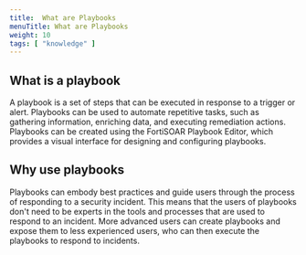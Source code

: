 ```yaml
---
title:  What are Playbooks
menuTitle: What are Playbooks
weight: 10
tags: [ "knowledge" ]
---
```


## What is a playbook

A playbook is a set of steps that can be executed in response to a trigger or alert. Playbooks can be used to automate repetitive tasks, such as gathering information, enriching data, and executing remediation actions. Playbooks can be created using the FortiSOAR Playbook Editor, which provides a visual interface for designing and configuring playbooks.

## Why use playbooks

Playbooks can embody best practices and guide users through the process of responding to a security incident. This means that the users of playbooks don't need to be experts in the tools and processes that are used to respond to an incident. More advanced users can create playbooks and expose them to less experienced users, who can then execute the playbooks to respond to incidents.

